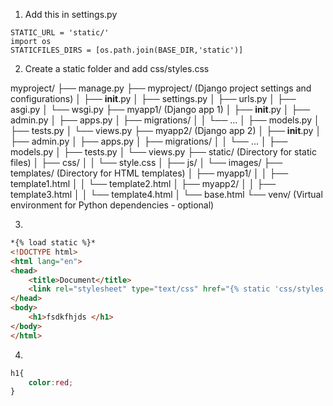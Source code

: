 1. Add this in settings.py

```
STATIC_URL = 'static/'
import os
STATICFILES_DIRS = [os.path.join(BASE_DIR,'static')]
```


2. Create a static folder and add css/styles.css

myproject/
├── manage.py
├── myproject/ (Django project settings and configurations)
│   ├── __init__.py
│   ├── settings.py
│   ├── urls.py
│   ├── asgi.py
│   └── wsgi.py
├── myapp1/ (Django app 1)
│   ├── __init__.py
│   ├── admin.py
│   ├── apps.py
│   ├── migrations/
│   │   └── ...
│   ├── models.py
│   ├── tests.py
│   └── views.py
├── myapp2/ (Django app 2)
│   ├── __init__.py
│   ├── admin.py
│   ├── apps.py
│   ├── migrations/
│   │   └── ...
│   ├── models.py
│   ├── tests.py
│   └── views.py
├── static/ (Directory for static files)
│   ├── css/
│   │   └── style.css
│   ├── js/
│   └── images/
├── templates/ (Directory for HTML templates)
│   ├── myapp1/
│   │   ├── template1.html
│   │   └── template2.html
│   ├── myapp2/
│   │   ├── template3.html
│   │   └── template4.html
│   └── base.html
└── venv/ (Virtual environment for Python dependencies - optional)


3.
``` HTML
*{% load static %}*
<!DOCTYPE html>
<html lang="en">
<head>
    <title>Document</title>
    <link rel="stylesheet" type="text/css" href="{% static 'css/styles.css' %}">
</head>
<body>
    <h1>fsdkfhjds </h1>
</body>
</html>

```

4.
```css
h1{
    color:red;
}
```